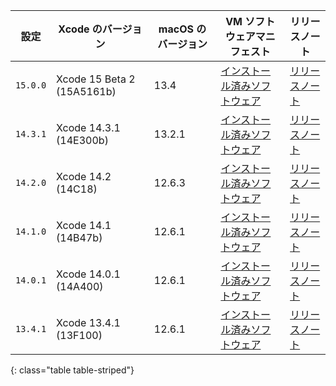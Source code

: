  | 設定       | Xcode のバージョン               | macOS のバージョン | VM ソフトウェアマニフェスト                                                                                 | リリースノート                                                                                                   |
 | -------- | -------------------------- | ------------ | ----------------------------------------------------------------------------------------------- | --------------------------------------------------------------------------------------------------------- |
 | `15.0.0` | Xcode 15 Beta 2 (15A5161b) | 13.4         | [インストール済みソフトウェア](https://circle-macos-docs.s3.amazonaws.com/image-manifest/v12542/manifest.txt) | [リリースノート](https://discuss.circleci.com/t/xcode-15-beta-2-released-includes-visionos-sdk/48452)            |
 | `14.3.1` | Xcode 14.3.1 (14E300b)     | 13.2.1       | [インストール済みソフトウェア](https://circle-macos-docs.s3.amazonaws.com/image-manifest/v12128/manifest.txt) | [リリースノート](https://discuss.circleci.com/t/xcode-14-3-1-rc-released/48152)                                  |
 | `14.2.0` | Xcode 14.2 (14C18)         | 12.6.3       | [インストール済みソフトウェア](https://circle-macos-docs.s3.amazonaws.com/image-manifest/v11441/manifest.txt) | [リリースノート](https://discuss.circleci.com/t/announcing-apple-silicon-m1-support-now-available/46908)         |
 | `14.1.0` | Xcode 14.1 (14B47b)        | 12.6.1       | [インストール済みソフトウェア](https://circle-macos-docs.s3.amazonaws.com/image-manifest/v11763/manifest.txt) | [リリースノート](https://discuss.circleci.com/t/announcing-m1-large-now-available-on-performance-plans/47797/22) |
 | `14.0.1` | Xcode 14.0.1 (14A400)      | 12.6.1       | [インストール済みソフトウェア](https://circle-macos-docs.s3.amazonaws.com/image-manifest/v11770/manifest.txt) | [リリースノート](https://discuss.circleci.com/t/announcing-m1-large-now-available-on-performance-plans/47797/22) |
 | `13.4.1` | Xcode 13.4.1 (13F100)      | 12.6.1       | [インストール済みソフトウェア](https://circle-macos-docs.s3.amazonaws.com/image-manifest/v11776/manifest.txt) | [リリースノート](https://discuss.circleci.com/t/announcing-m1-large-now-available-on-performance-plans/47797/22) |
 {: class="table table-striped"}
